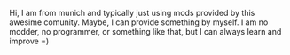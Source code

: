 Hi, I am from munich and typically just using mods provided by this awesime comunity. Maybe, I can provide something by myself.
I am no modder, no programmer, or something like that, but I can always learn and improve =)
